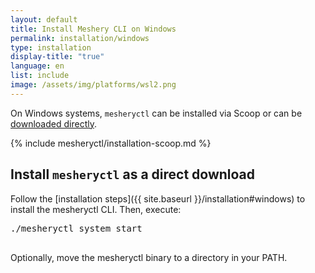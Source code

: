```yaml
---
layout: default
title: Install Meshery CLI on Windows
permalink: installation/windows
type: installation
display-title: "true"
language: en
list: include
image: /assets/img/platforms/wsl2.png
---
```



On Windows systems, `mesheryctl` can be installed via Scoop or can be [downloaded directly](https://github.com/meshery/meshery/releases/latest).

{% include mesheryctl/installation-scoop.md %}

## Install `mesheryctl` as a direct download

Follow the [installation steps]({{ site.baseurl }}/installation#windows) to install the mesheryctl CLI. Then, execute:
<pre class="codeblock-pre">
<div class="codeblock"><div class="clipboardjs">./mesheryctl system start</div></div>
</pre>

Optionally, move the mesheryctl binary to a directory in your PATH.


<!-- Meshery server supports customizing authentication flow callback URL, which can be configured in the following way
  <pre class="codeblock-pre">
  <div class="codeblock"><div class="clipboardjs">MESHERY_SERVER_CALLBACK_URL=https://custom-host ./mesheryctl system start</div></div>
  </pre>

Type `yes` when prompted to choose to configure a file. To get started, choose Docker as your platform to deploy Meshery. -->